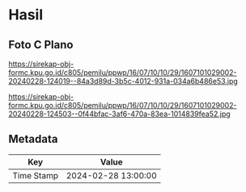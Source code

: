 # Hasil

## Foto C Plano

https://sirekap-obj-formc.kpu.go.id/c805/pemilu/ppwp/16/07/10/10/29/1607101029002-20240228-124019--84a3d89d-3b5c-4012-931a-034a6b486e53.jpg

https://sirekap-obj-formc.kpu.go.id/c805/pemilu/ppwp/16/07/10/10/29/1607101029002-20240228-124503--0f44bfac-3af6-470a-83ea-1014839fea52.jpg


## Metadata

| Key        | Value               |
| ---------- | ------------------- |
| Time Stamp | 2024-02-28 13:00:00 |




